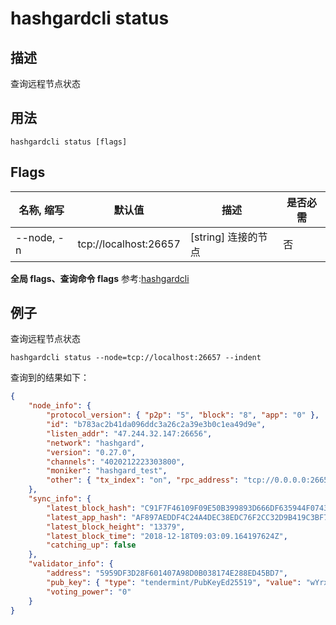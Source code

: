 # hashgardcli status

## 描述

查询远程节点状态

## 用法

```shell
hashgardcli status [flags]
```

## Flags

| 名称, 缩写 | 默认值                | 描述                | 是否必需 |
| ---------- | --------------------- | ------------------- | ---- |
| --node, -n | tcp://localhost:26657 | [string] 连接的节点 | 否   |

**全局 flags、查询命令 flags** 参考:[hashgardcli](../README.md)

## 例子

查询远程节点状态

```shell
hashgardcli status --node=tcp://localhost:26657 --indent
```

查询到的结果如下：

```json
{
    "node_info": {
        "protocol_version": { "p2p": "5", "block": "8", "app": "0" },
        "id": "b783ac2b41da096ddc3a26c2a39e3b0c1ea49d9e",
        "listen_addr": "47.244.32.147:26656",
        "network": "hashgard",
        "version": "0.27.0",
        "channels": "4020212223303800",
        "moniker": "hashgard_test",
        "other": { "tx_index": "on", "rpc_address": "tcp://0.0.0.0:26657" }
    },
    "sync_info": {
        "latest_block_hash": "C91F7F46109F09E50B399893D666DF635944F0743F532F1D7D47B8D6CAD63926",
        "latest_app_hash": "AF897AEDDF4C24A4DEC38EDC76F2CC32D9B419C3BF75D922F95A48B35332D108",
        "latest_block_height": "13379",
        "latest_block_time": "2018-12-18T09:03:09.164197624Z",
        "catching_up": false
    },
    "validator_info": {
        "address": "5959DF3D28F601407A98D0B038174E288ED45BD7",
        "pub_key": { "type": "tendermint/PubKeyEd25519", "value": "wYrxKp7cw14eQiqzfGBggEV474ZA2lc35AieJM5SM6Y=" },
        "voting_power": "0"
    }
}
```

